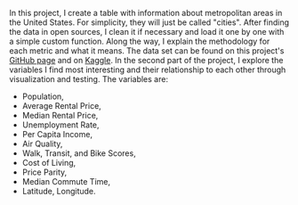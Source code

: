 In this project, I create a table with information about metropolitan areas in the United States. For simplicity, they will just be called "cities". After finding the data in open sources, I clean it if necessary and load it one by one with a simple custom function. Along the way, I explain the methodology for each metric and what it means. The data set can be found on this project's [GitHub page](https://github.com/denislsad/us_cities) and on [Kaggle](https://www.kaggle.com/datasets/denissad/us-cities). In the second part of the project, I explore the variables I find most interesting and their relationship to each other through visualization and testing.
The variables are:
- Population,
- Average Rental Price,
- Median Rental Price,
- Unemployment Rate,
- Per Capita Income,
- Air Quality,
- Walk, Transit, and Bike Scores, 
- Cost of Living,
- Price Parity,
- Median Commute Time,
- Latitude, Longitude.
